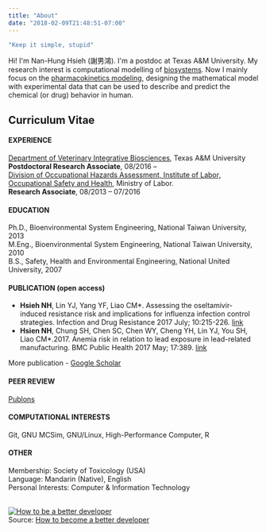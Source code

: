 ```yaml
---
title: "About"
date: "2018-02-09T21:48:51-07:00"
---
```


```R
"Keep it simple, stupid"
```

Hi! I'm Nan-Hung Hsieh (謝男鴻). I'm a postdoc at Texas A&M University. My research interest is computational modelling of [biosystems](https://en.wikipedia.org/wiki/Modelling_biological_systems). Now I mainly focus on the [pharmacokinetics modeling](https://en.wikipedia.org/wiki/Pharmacokinetics), designing the mathematical model with experimental data that can be used to describe and predict the chemical (or drug) behavior in human.

## Curriculum Vitae
#### EXPERIENCE
[Department of Veterinary Integrative Biosciences](http://vetmed.tamu.edu/vibs/), Texas A&M University  
**Postdoctoral Research Associate**, 08/2016 –   
[Division of Occupational Hazards Assessment, Institute of Labor, Occupational Safety and Health](https://www.ilosh.gov.tw/enhome/), Ministry of Labor.  
**Research Associate**, 08/2013 – 07/2016  
#### EDUCATION
Ph.D., Bioenvironmental System Engineering, National Taiwan University, 2013  
M.Eng., Bioenvironmental System Engineering, National Taiwan University, 2010  
B.S., Safety, Health and Environmental Engineering, National United University, 2007  

#### PUBLICATION (open access)
- **Hsieh NH**, Lin YJ, Yang YF, Liao CM*. Assessing the oseltamivir-induced resistance risk and implications for influenza infection control strategies. Infection and Drug Resistance 2017 July; 10:215-226. [link](https://www.dovepress.com/articles.php?article_id=33883) 
- **Hsien NH**, Chung SH, Chen SC, Chen WY, Cheng YH, Lin YJ, You SH, Liao CM*.2017. Anemia risk in relation to lead exposure in lead-related manufacturing. BMC Public Health 2017 May; 17:389. [link](https://bmcpublichealth.biomedcentral.com/articles/10.1186/s12889-017-4315-7)

More publication - [Google Scholar](https://scholar.google.com/citations?user=AM1YgJAAAAAJ&hl=en&oi=ao)

#### PEER REVIEW
[Publons](https://publons.com/author/435686/nan-hung-hsieh)

#### COMPUTATIONAL INTERESTS 
Git, GNU MCSim, GNU/Linux, High-Performance Computer, R

#### OTHER
Membership: Society of Toxicology (USA)  
Language: Mandarin (Native), English   
Personal Interests: Computer & Information Technology  

<br /><a href="http://www.appdesignvault.com/betterdeveloper/" ><img src="http://www.appdesignvault.com/wp-content/uploads/2013/04/BetterDeveloper.png" alt="How to be a better developer"></a><br />Source: <a href="http://www.appdesignvault.com/betterdeveloper/" >How to become a better developer</a>
